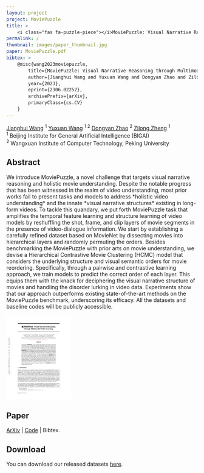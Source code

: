 ```yaml
---
layout: project
project: MoviePuzzle
title: >
    <i class="fas fa-puzzle-piece"></i>MoviePuzzle: Visual Narrative Reasoning through Multimodal Order Learning
permalink: /
thumbnail: images/paper_thumbnail.jpg
paper: MoviePuzzle.pdf
bibtex: >
    @misc{wang2023moviepuzzle,
        title={MoviePuzzle: Visual Narrative Reasoning through Multimodal Order Learning}, 
        author={Jianghui Wang and Yuxuan Wang and Dongyan Zhao and Zilong Zheng},
        year={2023},
        eprint={2306.02252},
        archivePrefix={arXiv},
        primaryClass={cs.CV}
    }
---
```


<script src="js/annimations.js?ver=20200601"></script>
<script src="js/responsive.js?ver=20200601"></script>
<script src="js/game.js?ver=20230403"></script>
<link rel="stylesheet" href="css/index.css?ver=20200601">
<link rel="stylesheet" href="css/game.css?ver=20230403">
<link href="https://code.jquery.com/ui/1.10.4/themes/ui-lightness/jquery-ui.css" rel="stylesheet">
<script src="https://code.jquery.com/jquery-1.10.2.js"></script>
<script src="https://code.jquery.com/ui/1.10.4/jquery-ui.js"></script>

<div class="project_info">
<span><a href="http://jianghui-wang.github.io">Jianghui Wang</a> <sup>1</sup></span>  
<span><a href="http://patrick-tssn.github.io">Yuxuan Wang</a> <sup>1 2</sup></span>
<span><a href="https://www.wict.pku.edu.cn/zhaodongyan/en/">Dongyan Zhao</a> <sup>2</sup></span>
<span><a href="https://zilongzheng.github.io">Zilong Zheng</a> <sup>1</sup></span>  
</div>


<div class="project_info">
<span><sup>1</sup> Beijing Institute for General Artificial Intelligence (BIGAI)</span> <br>
<span><sup>2</sup> Wangxuan Institute of Computer Technology, Peking University</span>
</div>
<div class="project_info">
</div>


<h2>Abstract</h2>
<p class="text-justify">
We introduce MoviePuzzle, a novel challenge that targets visual narrative reasoning and holistic movie understanding. Despite the notable progress that has been witnessed in the realm of video understanding, most prior works fail to present tasks and models to address *holistic video understanding* and the innate *visual narrative structures* existing in long-form videos. To tackle this quandary, we put forth MoviePuzzle task that amplifies the temporal feature learning and structure learning of video models by reshuffling the shot, frame, and clip layers of movie segments in the presence of video-dialogue information.
We start by establishing a carefully refined dataset based on MovieNet by dissecting movies into hierarchical layers and randomly permuting the orders. 
Besides benchmarking the MoviePuzzle with prior arts on movie understanding, we devise a Hierarchical Contrastive Movie Clustering (HCMC) model that considers the underlying structure and visual semantic orders for movie reordering.
Specifically, through a pairwise and contrastive learning approach, we train models to predict the correct order of each layer. 
This equips them with the knack for deciphering the visual narrative structure of movies and handling the disorder lurking in video data.
Experiments show that our approach outperforms existing state-of-the-art methods on the MoviePuzzle benchmark, underscoring its efficacy. 
All the datasets and baseline codes will be publicly accessible.
</p>

<div class="section container">
    <div class="row">
        <div class="col-lg-3">
        <a href="{{ page.paper | prepend: '/projects/' | relative_url }}">
        <img class="paper" alt="paper thumbnail" src="/images/paper_thumbnail.jpg" width="170px">
        </a>
        </div>
<div class="col-lg-9">
<h2>Paper</h2>
<a href="https://arxiv.org/abs/2306.02252">ArXiv</a> | <a href="https://github.com/MoviePuzzle">Code</a> | <a role="button" data-toggle="modal" data-target="#bibtex-modal">Bibtex</a>.
    
<!-- 
<h3>Citation</h3>
<pre>
@misc{wang2023moviepuzzle,
    title={MoviePuzzle: Visual Narrative Reasoning through Multimodal Order Learning}, 
    author={Jianghui Wang and Yuxuan Wang and Dongyan Zhao and Zilong Zheng},
    year={2023},
    eprint={2306.02252},
    archivePrefix={arXiv},
    primaryClass={cs.CV}
}
</pre>
-->
</div>
</div>
</div>

<h2>Download</h2>
You can download our released datasets <a href="https://bigai-research.s3.us-west-1.amazonaws.com/MoviePuzzle-20230403.zip" target="_blank">here</a>.

<!-- game -->
<!-- 
<div class="game">
    <div class="body" class="img">
    <h2>Sort Movie Frames</h2>
    <div class="height"></div><br>
    <div class="content">
        <div id="imageListId"></div>
        <div id="outputDiv">
            <b>Output of ID's of images : </b>
            <input id="outputvalues" type="text" value="" />
        </div>
        <div id="actionDiv">
            <button id="nextBtn" onclick="JumpNext()" disabled>Next</button>
            <button id="submitBtn" onclick="Submit()" disabled>Submit</button>
        </div>    
    </div>
    </div>
</div>
-->
